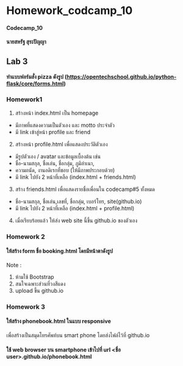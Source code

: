 # Homework_codcamp_10
#### Codecamp_10
#### นายสหรัฐ  สุระปัญญา

## Lab 3
#### ทำแบบฟอร์มสั่ง pizza ดังรูป  (https://opentechschool.github.io/python-flask/core/forms.html)
### Homework1
 1. สร้างหน้า index.html เป็น homepage 
 - มีภาพที่แสดงความเป็นตัวเอง และ motto ประจำตัว
 - มี link เข้าสู่หน้า profile และ friend 
 2. สร้างหน้า profile.html เพื่อแสดงประวัติตัวเอง 
 - มีรูปตัวเอง / avatar และข้อมูลเบื้องต้น เช่น
 - ชื่อ-นามสกุล,​ ชื่อเล่น, ชื่อกลุ่ม,​ ภูมิลำเนา, 
 - ความถนัด, งานอดิเรกที่ชอบ (ให้มีภาพประกอบด้วย)
 - มี link ไปยัง 2 หน้าที่เหลือ (index.html + friends.html)
 3. สร้าง friends.html เพื่อแสดงรายชื่อเพื่อนใน codecamp#5 ทั้งหมด
 - ชื่อ-นามสกุล,​ ชื่อเล่น,เลขที่, ชื่อกลุ่ม,​ เบอร์โทร, site(github.io) 
 - มี link ไปยัง 2 หน้าที่เหลือ (index.html + profile.html)
 4. เมื่อเรียบร้อยแล้ว ให้ส่ง web site นี้ขึ้น github.io ของตัวเอง  

### Homework 2
#### ให้สร้าง form ชื่อ booking.html โดยมีหน้าตาดังรูป  
Note : 
1. ห้ามใช้ Bootstrap 
2. สนใจเฉพาะส่วนที่วงสีแดง
3. upload ขึ้น github.io 

### Homework 3
#### ให้สร้าง phonebook.html ในแบบ responsive 
เพื่อสร้างเป็นสมุดโทรศัพท์บน smart phone
โดยส่งไฟล์ไว้ที่ github.io
#### ใช้ web browser บน smartphone เข้าไปที่  url <ชื่อ user>.github.io/phonebook.html
